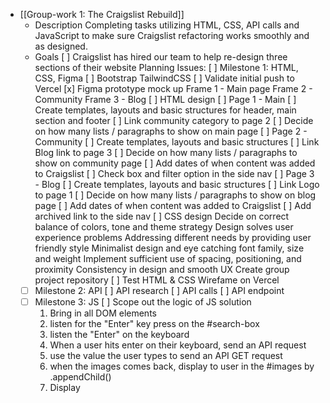 - [[Group-work 1: The Craigslist Rebuild]]
	- Description
	  Completing tasks utilizing HTML, CSS, API calls and JavaScript to make sure Craigslist refactoring works smoothly and as designed.
	- Goals
	  [ ] Craigslist has hired our team to help re-design three sections of their website
	  Planning
	  Issues:
	  [ ] Milestone 1: HTML, CSS, Figma
	  [ ] Bootstrap TailwindCSS
	  [ ] Validate initial push to Vercel
	  [x] Figma prototype mock up
	  Frame 1 - Main page
	  Frame 2 - Community
	  Frame 3 - Blog
	  [ ] HTML design
	  [ ] Page 1 - Main
	  [ ] Create templates, layouts and basic structures for header, main section and footer
	  [ ] Link community category to page 2
	  [ ] Decide on how many lists / paragraphs to show on main page
	  [ ] Page 2 - Community
	  [ ] Create templates, layouts and basic structures
	  [ ] Link Blog link to page 3
	  [ ] Decide on how many lists / paragraphs to show on community page
	  [ ] Add dates of when content was added to Craigslist
	  [ ] Check box and filter option in the side nav
	  [ ] Page 3 - Blog
	  [ ] Create templates, layouts and basic structures
	  [ ] Link Logo to page 1
	  [ ] Decide on how many lists / paragraphs to show on blog page
	  [ ] Add dates of when content was added to Craigslist
	  [ ] Add archived link to the side nav
	  [ ] CSS design
	  Decide on correct balance of colors, tone and theme strategy 
	  Design solves user experience problems
	  Addressing different needs by providing user friendly style 
	  Minimalist design and eye catching font family, size and weight
	  Implement sufficient use of spacing, positioning, and proximity
	  Consistency in design and smooth UX 
	  Create group project repository
	  [ ] Test HTML & CSS Wirefame on Vercel
	- [ ] Milestone 2: API
	  [ ] API research
	  [ ] API calls
	  [ ] API endpoint
	- [ ] Milestone 3: JS
	  [ ] Scope out the logic of JS solution
	  1. Bring in all DOM elements
	  2. listen for the "Enter" key press on the #search-box
	  3. listen the "Enter" on the keyboard
	  4. When a user hits enter on their keyboard, send an API request
	  5. use the value the user types to send an API GET request
	  6. when the images comes back, display to user in the #images by .appendChild()
	  7. Display